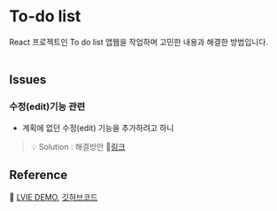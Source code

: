 # To-do list

React 프로젝트인 To do list 앱웹을 작업하며 고민한 내용과 해결한 방법입니다.<br/><br/>

## Issues
### 수정(edit)기능 관련
- 계획에 없던 수정(edit) 기능을 추가하려고 하니 <br/>

> 💡 Solution : 해결방안 🔗[링크]()


## Reference
🔗 [LVIE DEMO](), [깃허브코드]()
